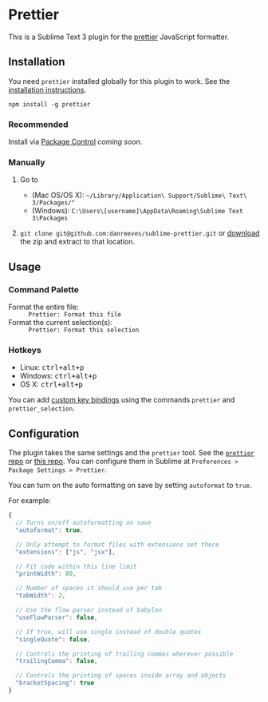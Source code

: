 # Prettier

This is a Sublime Text 3 plugin for the [prettier](https://github.com/jlongster/prettier) JavaScript formatter.

## Installation

You need `prettier` installed globally for this plugin to work. See the [installation instructions](https://github.com/jlongster/prettier#usage).

`npm install -g prettier`

### Recommended

Install via [Package Control](https://packagecontrol.io/) *coming soon*.

### Manually

1. Go to
    * (Mac OS/OS X): `~/Library/Application\ Support/Sublime\ Text\ 3/Packages/"`
    * (Windows): `C:\Users\[username]\AppData\Roaming\Sublime Text 3\Packages`

2. `git clone git@github.com:danreeves/sublime-prettier.git` or [download](https://github.com/danreeves/sublime-prettier/archive/master.zip) the zip and extract to that location.

## Usage

### Command Palette

<dl>
    <dt>Format the entire file:</dt>
    <dd><code>Prettier: Format this file</code></dd>
    <dt>Format the current selection(s):</dt>
    <dd><code>Prettier: Format this selection</code></dd>
</dl>

### Hotkeys

- Linux: <kbd>ctrl+alt+p</kbd>
- Windows: <kbd>ctrl+alt+p</kbd>
- OS X: <kbd>ctrl+alt+p</kbd>

You can add [custom key bindings](https://www.sublimetext.com/docs/3/settings.html) using the commands `prettier` and `prettier_selection`.

## Configuration

The plugin takes the same settings and the `prettier` tool. See the [`prettier` repo](https://github.com/jlongster/prettier/blob/master/src/options.js) or [this repo](https://github.com/danreeves/sublime-prettier/blob/master/Prettier.sublime-settings). You can configure them in Sublime at `Preferences > Package Settings > Prettier`.

You can turn on the auto formatting on save by setting `autoformat` to `true`.

For example:

```js
{
  // Turns on/off autoformatting on save
  "autoformat": true,

  // Only attempt to format files with extensions set there
  "extensions": ["js", "jsx"],

  // Fit code within this line limit
  "printWidth": 80,

  // Number of spaces it should use per tab
  "tabWidth": 2,

  // Use the flow parser instead of babylon
  "useFlowParser": false,

  // If true, will use single instead of double quotes
  "singleQuote": false,

  // Controls the printing of trailing commas wherever possible
  "trailingComma": false,

  // Controls the printing of spaces inside array and objects
  "bracketSpacing": true
}
```
